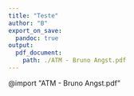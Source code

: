 ```yaml
---
title: "Teste"
author: "B"
export_on_save:
  pandoc: true
output:
  pdf_document:
    path: ./ATM - Bruno Angst.pdf
---
```


@import "ATM - Bruno Angst.pdf"
